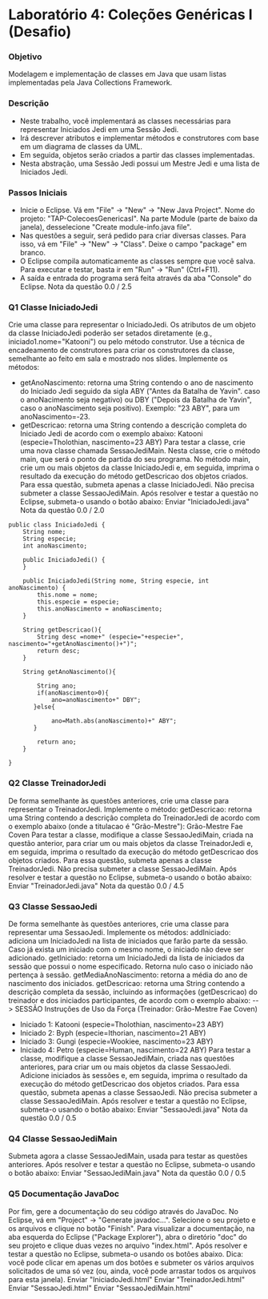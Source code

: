 # Laboratório 4: Coleções Genéricas I (Desafio)
### Objetivo
Modelagem e implementação de classes em Java que usam listas implementadas pela Java Collections Framework.
### Descrição
* Neste trabalho, você implementará as classes necessárias para representar Iniciados Jedi em uma Sessão Jedi.
* Irá descrever atributos e implementar métodos e construtores com base em um diagrama de classes da UML.
* Em seguida, objetos serão criados a partir das classes implementadas.
* Nesta abstração, uma Sessão Jedi possui um Mestre Jedi e uma lista de Iniciados Jedi.
### Passos Iniciais
* Inicie o Eclipse. Vá em "File" → "New" → "New Java Project". Nome do projeto: "TAP-ColecoesGenericasI".
Na parte Module (parte de baixo da janela), desselecione "Create module-info.java file".
* Nas questões a seguir, será pedido para criar diversas classes. Para isso, vá em "File" → "New" → "Class".
Deixe o campo "package" em branco.
* O Eclipse compila automaticamente as classes sempre que você salva. Para executar e testar, basta ir em "Run" → "Run" (Ctrl+F11).
* A saída e entrada do programa será feita através da aba "Console" do Eclipse.
Nota da questão 0.0 / 2.5
### Q1 Classe IniciadoJedi

Crie uma classe para representar o IniciadoJedi. Os atributos de um objeto da classe IniciadoJedi poderão ser setados diretamente (e.g., iniciado1.nome="Katooni") ou pelo método construtor. Use a técnica de encadeamento de construtores para criar os construtores da classe, semelhante ao feito em sala e mostrado nos slides.
Implemente os métodos:
* getAnoNascimento: retorna uma String contendo o ano de nascimento do Iniciado Jedi seguido da sigla ABY ("Antes da Batalha de Yavin". caso o anoNacimento seja negativo) ou DBY ("Depois da Batalha de Yavin", caso o anoNascimento seja positivo). Exemplo: "23 ABY", para um anoNascimento=-23.
* getDescricao: retorna uma String contendo a descrição completa do Iniciado Jedi de acordo com o exemplo abaixo:
Katooni (especie=Tholothian, nascimento=23 ABY)
Para testar a classe, crie uma nova classe chamada SessaoJediMain. Nesta classe, crie o método main, que será o ponto de partida do seu programa. No método main, crie um ou mais objetos da classe IniciadoJedi e, em seguida, imprima o resultado da execução do método getDescricao dos objetos criados.
Para essa questão, submeta apenas a classe IniciadoJedi. Não precisa submeter a classe SessaoJediMain.
Após resolver e testar a questão no Eclipse, submeta-o usando o botão abaixo:
Enviar "IniciadoJedi.java"
Nota da questão 0.0 / 2.0
```
public class IniciadoJedi {
    String nome;
    String especie;
    int anoNascimento;

    public IniciadoJedi() {
    }

    public IniciadoJedi(String nome, String especie, int anoNascimento) {
        this.nome = nome;
        this.especie = especie;
        this.anoNascimento = anoNascimento;
    }
       
    String getDescricao(){
        String desc =nome+" (especie="+especie+", nascimento="+getAnoNascimento()+")";   
        return desc;
    }
    
    String getAnoNascimento(){
        
        String ano;
        if(anoNascimento>0){
            ano=anoNascimento+" DBY";
       }else{
            
            ano=Math.abs(anoNascimento)+" ABY";
       }
   
        return ano;
    }
   
}

```
### Q2 Classe TreinadorJedi

De forma semelhante às questões anteriores, crie uma classe para representar o TreinadorJedi.
Implemente o método:
getDescricao: retorna uma String contendo a descrição completa do TreinadorJedi de acordo com o exemplo abaixo (onde a titulacao é "Grão-Mestre"):
Grão-Mestre Fae Coven
Para testar a classe, modifique a classe SessaoJediMain, criada na questão anterior, para criar um ou mais objetos da classe TreinadorJedi e, em seguida, imprima o resultado da execução do método getDescricao dos objetos criados.
Para essa questão, submeta apenas a classe TreinadorJedi. Não precisa submeter a classe SessaoJediMain.
Após resolver e testar a questão no Eclipse, submeta-o usando o botão abaixo:
Enviar "TreinadorJedi.java"
Nota da questão 0.0 / 4.5
### Q3 Classe SessaoJedi

De forma semelhante às questões anteriores, crie uma classe para representar uma SessaoJedi.
Implemente os métodos:
addIniciado: adiciona um IniciadoJedi na lista de iniciados que farão parte da sessão. Caso já exista um iniciado com o mesmo nome, o iniciado não deve ser adicionado.
getIniciado: retorna um IniciadoJedi da lista de iniciados da sessão que possui o nome especificado. Retorna nulo caso o iniciado não pertença à sessão.
getMediaAnoNascimento: retorna a média do ano de nascimento dos iniciados.
getDescricao: retorna uma String contendo a descrição completa da sessão, incluindo as informações (getDescricao) do treinador e dos iniciados participantes, de acordo com o exemplo abaixo:
--> SESSÃO Instruções de Uso da Força (Treinador: Grão-Mestre Fae Coven)
  - Iniciado 1: Katooni (especie=Tholothian, nascimento=23 ABY)
  - Iniciado 2: Byph (especie=Ithorian, nascimento=21 ABY)
  - Iniciado 3: Gungi (especie=Wookiee, nascimento=23 ABY)
  - Iniciado 4: Petro (especie=Human, nascimento=22 ABY)
Para testar a classe, modifique a classe SessaoJediMain, criada nas questões anteriores, para criar um ou mais objetos da classe SessaoJedi. Adicione iniciados às sessões e, em seguida, imprima o resultado da execução do método getDescricao dos objetos criados.
Para essa questão, submeta apenas a classe SessaoJedi. Não precisa submeter a classe SessaoJediMain.
Após resolver e testar a questão no Eclipse, submeta-o usando o botão abaixo:
Enviar "SessaoJedi.java"
Nota da questão 0.0 / 0.5
### Q4 Classe SessaoJediMain
Submeta agora a classe SessaoJediMain, usada para testar as questões anteriores.
Após resolver e testar a questão no Eclipse, submeta-o usando o botão abaixo:
Enviar "SessaoJediMain.java"
Nota da questão 0.0 / 0.5
### Q5 Documentação JavaDoc
Por fim, gere a documentação do seu código através do JavaDoc. No Eclipse, vá em "Project" → "Generate javadoc...". Selecione o seu projeto e os arquivos e clique no botão "Finish".
Para visualizar a documentação, na aba esquerda do Eclipse ("Package Explorer"), abra o diretório "doc" do seu projeto e clique duas vezes no arquivo "index.html".
Após resolver e testar a questão no Eclipse, submeta-o usando os botões abaixo.
Dica: você pode clicar em apenas um dos botões e submeter os vários arquivos solicitados de uma só vez (ou, ainda, você pode arrastar todos os arquivos para esta janela).
Enviar "IniciadoJedi.html" Enviar "TreinadorJedi.html" Enviar "SessaoJedi.html" Enviar "SessaoJediMain.html"
